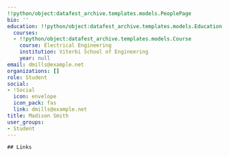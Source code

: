 ```yaml
---
!!python/object:datafest_archive.templates.models.PeoplePage
bio: ''
education: !!python/object:datafest_archive.templates.models.Education
  courses:
  - !!python/object:datafest_archive.templates.models.Course
    course: Electrical Engineering
    institution: Viterbi School of Engineering
    year: null
email: dmills@example.net
organizations: []
role: Student
social:
- !Social
  icon: envelope
  icon_pack: fas
  link: dmills@example.net
title: Madison Smith
user_groups:
- Student
---
```


    ## Links
    